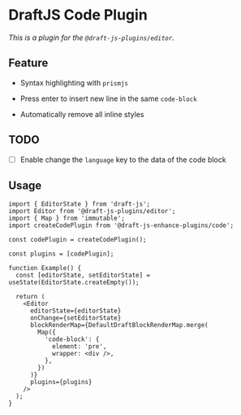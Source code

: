 # DraftJS Code Plugin

_This is a plugin for the `@draft-js-plugins/editor`._

## Feature

- Syntax highlighting with `prismjs`

- Press enter to insert new line in the same `code-block`

- Automatically remove all inline styles

## TODO

- [ ] Enable change the `language` key to the data of the code block

## Usage

```tsx
import { EditorState } from 'draft-js';
import Editor from '@draft-js-plugins/editor';
import { Map } from 'immutable';
import createCodePlugin from '@draft-js-enhance-plugins/code';

const codePlugin = createCodePlugin();

const plugins = [codePlugin];

function Example() {
  const [editorState, setEditorState] = useState(EditorState.createEmpty());

  return (
    <Editor
      editorState={editorState}
      onChange={setEditorState}
      blockRenderMap={DefaultDraftBlockRenderMap.merge(
        Map({
          'code-block': {
            element: 'pre',
            wrapper: <div />,
          },
        })
      )}
      plugins={plugins}
    />
  );
}
```
